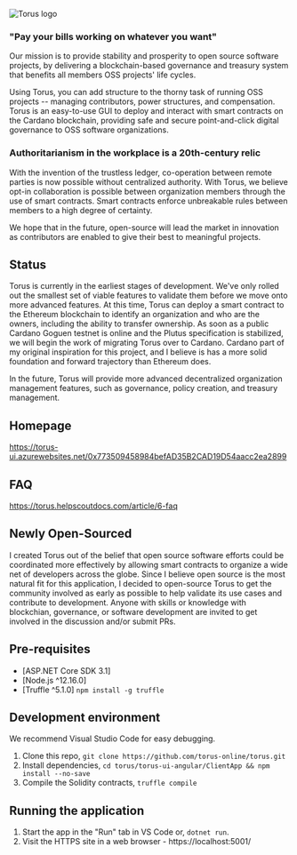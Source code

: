 ![Torus logo](https://torus-online.github.io/logo.png)
### "Pay your bills working on whatever you want"

Our mission is to provide stability and prosperity to open source software projects, by delivering a blockchain-based governance and treasury system that benefits all members OSS projects' life cycles.

Using Torus, you can add structure to the thorny task of running OSS projects -- managing contributors, power structures, and compensation. Torus is an easy-to-use GUI to deploy and interact with smart contracts on the Cardano blockchain, providing safe and secure point-and-click digital governance to OSS software organizations.

### Authoritarianism in the workplace is a 20th-century relic

With the invention of the trustless ledger, co-operation between remote parties is now possible without centralized authority. With Torus, we believe opt-in collaboration is possible between organization members through the use of smart contracts. Smart contracts enforce unbreakable rules between members to a high degree of certainty.

We hope that in the future, open-source will lead the market in innovation as contributors are enabled to give their best to meaningful projects.

## Status

Torus is currently in the earliest stages of development. We've only rolled out the smallest set of viable features to validate them before we move onto more advanced features. At this time, Torus can deploy a smart contract to the Ethereum blockchain to identify an organization and who are the owners, including the ability to transfer ownership. As soon as a public Cardano Goguen testnet is online and the Plutus specification is stabilized, we will begin the work of migrating Torus over to Cardano. Cardano part of my original inspiration for this project, and I believe is has a more solid foundation and forward trajectory than Ethereum does.

In the future, Torus will provide more advanced decentralized organization management features, such as governance, policy creation, and treasury management.

## Homepage
https://torus-ui.azurewebsites.net/0x773509458984befAD35B2CAD19D54aacc2ea2899

## FAQ
https://torus.helpscoutdocs.com/article/6-faq

## Newly Open-Sourced
I created Torus out of the belief that open source software efforts could be coordinated more effectively by allowing smart contracts to organize a wide net of developers across the globe. Since I believe open source is the most natural fit for this application, I decided to open-source Torus to get the community involved as early as possible to help validate its use cases and contribute to development. Anyone with skills or knowledge with blockchian, governance, or software development are invited to get involved in the discussion and/or submit PRs.

## Pre-requisites
- [ASP.NET Core SDK 3.1]
- [Node.js ^12.16.0]
- [Truffle ^5.1.0] `npm install -g truffle`

## Development environment
We recommend Visual Studio Code for easy debugging.

1. Clone this repo, `git clone https://github.com/torus-online/torus.git`
1. Install dependencies, `cd torus/torus-ui-angular/ClientApp && npm install --no-save`
1. Compile the Solidity contracts, `truffle compile`

## Running the application
1. Start the app in the "Run" tab in VS Code or, `dotnet run`.
1. Visit the HTTPS site in a web browser - https://localhost:5001/
